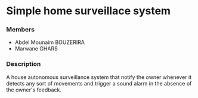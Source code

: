 # Simple home surveillace system 


### Members
  * Abdel Mounaim BOUZERIRA 
  * Marwane GHARS

### Description 

A house autonomous surveillance system that notify the owner whenever it detects any sort of movements and trigger a sound alarm in the absence of the owner's feedback.

